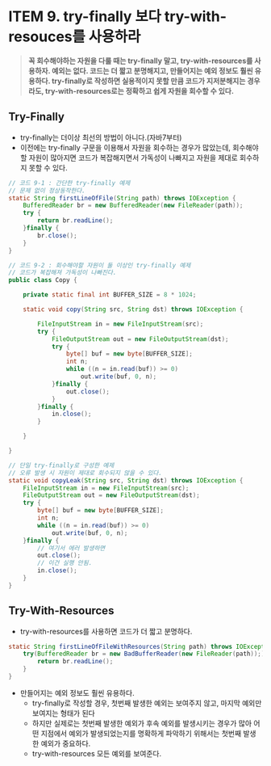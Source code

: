 # ITEM 9. try-finally 보다 try-with-resouces를 사용하라

> **꼭 회수해야하는 자원을 다룰 때는 try-finally 말고, try-with-resources를 사용하자. 예외는 없다. 코드는 더 짧고 분명해지고, 만들어지는 예외 정보도 훨씬 유용하다. try-finally로 작성하면 실용적이지 못할 만큼 코드가 지저분해지는 경우라도, try-with-resources로는 정확하고 쉽게 자원을 회수할 수 있다.**

## Try-Finally

- try-finally는 더이상 최선의 방법이 아니다.(자바7부터)
- 이전에는 try-finally 구문을 이용해서 자원을 회수하는 경우가 많았는데, 회수해야 할 자원이 많아지면 코드가 복잡해지면서 가독성이 나빠지고 자원을 제대로 회수하지 못할 수 있다.

```java
// 코드 9-1 : 간단한 try-finally 예제
// 문제 없이 정상동작한다.
static String firstLineOfFile(String path) throws IOException {
    BufferedReader br = new BufferedReader(new FileReader(path));
    try {
        return br.readLine();
    }finally {
        br.close();
    }
}
```

```java
// 코드 9-2 : 회수해야할 자원이 둘 이상인 try-finally 예제
// 코드가 복잡해져 가독성이 나빠진다.
public class Copy {

    private static final int BUFFER_SIZE = 8 * 1024;

    static void copy(String src, String dst) throws IOException {

        FileInputStream in = new FileInputStream(src);
        try {
            FileOutputStream out = new FileOutputStream(dst);
            try {
                byte[] buf = new byte[BUFFER_SIZE];
                int n;
                while ((n = in.read(buf)) >= 0)
                    out.write(buf, 0, n);
            }finally {
                out.close();
            }
        }finally {
            in.close();
        }

    }

}
```

```java
// 단일 try-finally로 구성한 예제
// 오류 발생 시 자원이 제대로 회수되지 않을 수 있다.
static void copyLeak(String src, String dst) throws IOException {
    FileInputStream in = new FileInputStream(src);
    FileOutputStream out = new FileOutputStream(dst);
    try {
        byte[] buf = new byte[BUFFER_SIZE];
        int n;
        while ((n = in.read(buf)) >= 0)
            out.write(buf, 0, n);
    }finally {
        // 여기서 에러 발생하면
        out.close();
        // 이건 실행 안됨.
        in.close();
    }
}
```

## Try-With-Resources

- try-with-resources를 사용하면 코드가 더 짧고 분명하다.

```java
static String firstLineOfFileWithResources(String path) throws IOException {
    try(BufferedReader br = new BadBufferReader(new FileReader(path));) {
        return br.readLine();
    }
}
```

- 만들어지는 예외 정보도 훨씬 유용하다.
    - try-finally로 작성할 경우, 첫번째 발생한 예외는 보여주지 않고, 마지막 예외만 보여지는 형태가 된다
    - 하지만 실제로는 첫번째 발생한 예외가 후속 예외를 발생시키는 경우가 많아 어떤 지점에서 예외가 발생되었는지를 명확하게 파악하기 위해서는 첫번째 발생한 예외가 중요하다.
    - try-with-resources 모든 예외를 보여준다.
